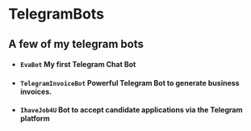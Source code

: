 # TelegramBots

## A few of my telegram bots

- #### `EvaBot` My first Telegram Chat Bot
- #### `TelegramInvoiceBot` Powerful Telegram Bot to generate business invoices. 
- #### `IhaveJob4U` Bot to accept candidate applications via the Telegram platform
